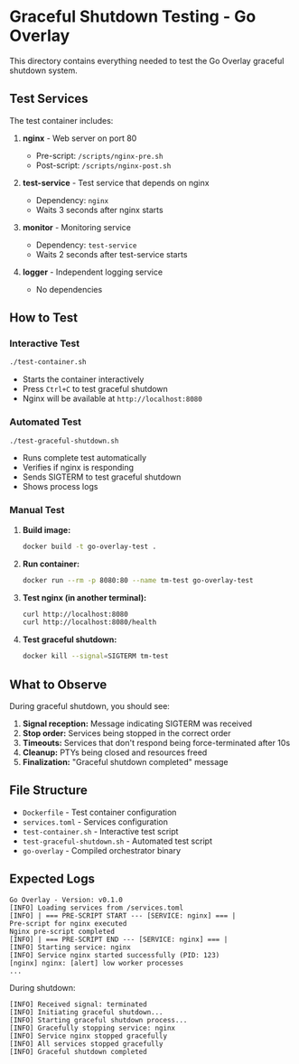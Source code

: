 # Graceful Shutdown Testing - Go Overlay

This directory contains everything needed to test the Go Overlay graceful shutdown system.

## Test Services

The test container includes:

1. **nginx** - Web server on port 80
   - Pre-script: `/scripts/nginx-pre.sh`
   - Post-script: `/scripts/nginx-post.sh`

2. **test-service** - Test service that depends on nginx
   - Dependency: `nginx`
   - Waits 3 seconds after nginx starts

3. **monitor** - Monitoring service
   - Dependency: `test-service` 
   - Waits 2 seconds after test-service starts

4. **logger** - Independent logging service
   - No dependencies

## How to Test

### Interactive Test
```bash
./test-container.sh
```
- Starts the container interactively
- Press `Ctrl+C` to test graceful shutdown
- Nginx will be available at `http://localhost:8080`

### Automated Test
```bash
./test-graceful-shutdown.sh
```
- Runs complete test automatically
- Verifies if nginx is responding
- Sends SIGTERM to test graceful shutdown
- Shows process logs

### Manual Test

1. **Build image:**
   ```bash
   docker build -t go-overlay-test .
   ```

2. **Run container:**
   ```bash
   docker run --rm -p 8080:80 --name tm-test go-overlay-test
   ```

3. **Test nginx (in another terminal):**
   ```bash
   curl http://localhost:8080
   curl http://localhost:8080/health
   ```

4. **Test graceful shutdown:**
   ```bash
   docker kill --signal=SIGTERM tm-test
   ```

## What to Observe

During graceful shutdown, you should see:

1. **Signal reception:** Message indicating SIGTERM was received
2. **Stop order:** Services being stopped in the correct order
3. **Timeouts:** Services that don't respond being force-terminated after 10s
4. **Cleanup:** PTYs being closed and resources freed
5. **Finalization:** "Graceful shutdown completed" message

## File Structure

- `Dockerfile` - Test container configuration
- `services.toml` - Services configuration
- `test-container.sh` - Interactive test script
- `test-graceful-shutdown.sh` - Automated test script
- `go-overlay` - Compiled orchestrator binary

## Expected Logs

```
Go Overlay - Version: v0.1.0
[INFO] Loading services from /services.toml
[INFO] | === PRE-SCRIPT START --- [SERVICE: nginx] === |
Pre-script for nginx executed
Nginx pre-script completed
[INFO] | === PRE-SCRIPT END --- [SERVICE: nginx] === |
[INFO] Starting service: nginx
[INFO] Service nginx started successfully (PID: 123)
[nginx] nginx: [alert] low worker processes
...
```

During shutdown:
```
[INFO] Received signal: terminated
[INFO] Initiating graceful shutdown...
[INFO] Starting graceful shutdown process...
[INFO] Gracefully stopping service: nginx
[INFO] Service nginx stopped gracefully
[INFO] All services stopped gracefully
[INFO] Graceful shutdown completed
```
